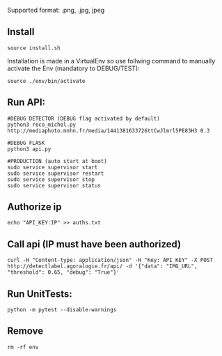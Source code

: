 Supported format:
.png, .jpg, jpeg

## Install
```
source install.sh
```

Installation is made in a VirtualEnv so use follwing command to manually activate the Env (mandatory to DEBUG/TEST):
```
source ./env/bin/activate
```

## Run API:
```
#DEBUG DETECTOR (DEBUG flag activated by default)
python3 reco_michel.py http://mediaphoto.mnhn.fr/media/1441381633726ttCwJlmrl5PE83H3 0.3

#DEBUG FLASK
python3 api.py

#PRODUCTION (auto start at boot)
sudo service supervisor start
sudo service supervisor restart
sudo service supervisor stop
sudo service supervisor status
```

## Authorize ip
```
echo "API_KEY:IP" >> auths.txt
```

## Call api (IP must have been authorized)
```
curl -H "Content-type: application/json" -H "Key: API_KEY" -X POST http://detectlabel.agoralogie.fr/api/ -d '{"data": "IMG_URL", "threshold": 0.65, "debug": "True"}'
```

## Run UnitTests:
```
python -m pytest --disable-warnings
```

## Remove
```
rm -rf env
```